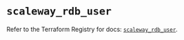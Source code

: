 # `scaleway_rdb_user`

Refer to the Terraform Registry for docs: [`scaleway_rdb_user`](https://registry.terraform.io/providers/scaleway/scaleway/2.59.0/docs/resources/rdb_user).
